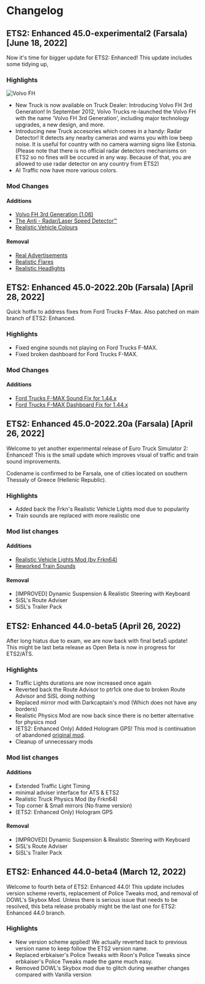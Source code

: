 # Changelog
## ETS2: Enhanced 45.0-experimental2 (Farsala) [June 18, 2022]
Now it's time for bigger update for ETS2: Enhanced! This update includes some tidying up, 

### Highlights
![Volvo FH](https://steamuserimages-a.akamaihd.net/ugc/1706286890250004169/1D6847459699632F462ACEF953868FF7F1B71F21/?imw=5000&imh=5000&ima=fit&impolicy=Letterbox&imcolor=#000000&letterbox=false)
* New Truck is now available on Truck Dealer: Introducing Volvo FH 3rd Generation! In September 2012, Volvo Trucks re-launched the Volvo FH with the name 'Volvo FH 3rd Generation', including major technology upgrades, a new design, and more.
* Introducing new Truck accesories which comes in a handy: Radar Detector! It detects any nearby cameras and warns you with low beep noise. It is useful for country with no camera warning signs like Estonia. (Please note that there is no official radar detectors mechanisms on ETS2 so no fines will be occured in any way. Because of that, you are allowed to use radar detector on any country from ETS2)
* AI Traffic now have more various colors.

### Mod Changes
#### Additions
* [Volvo FH 3rd Generation (1.06)](https://steamcommunity.com/sharedfiles/filedetails/?id=2355498395)
* [The Anti - Radar/Laser Speed Detector™](https://steamcommunity.com/sharedfiles/filedetails/?id=2465445903)
* [Realistic Vehicle Colours](https://steamcommunity.com/sharedfiles/filedetails/?id=1137746569)

#### Removal
* [Real Advertisements](https://steamcommunity.com/sharedfiles/filedetails/?id=1248913107)
* [Realistic Flares](https://steamcommunity.com/sharedfiles/filedetails/?id=2293400124)
* [Realistic Headlights](https://steamcommunity.com/sharedfiles/filedetails/?id=2112187479)

## ETS2: Enhanced 45.0-2022.20b (Farsala) [April 28, 2022]
Quick hotfix to address fixes from Ford Trucks F-Max. Also patched on main branch of ETS2: Enhanced.

### Highlights
* Fixed engine sounds not playing on Ford Trucks F-MAX.
* Fixed broken dashboard for Ford Trucks F-MAX.

### Mod Changes
#### Additions
* [Ford Trucks F-MAX Sound Fix for 1.44.x](https://steamcommunity.com/sharedfiles/filedetails/?id=2812712219)
* [Ford Trucks F-MAX Dashboard Fix for 1.44.x](https://steamcommunity.com/sharedfiles/filedetails/?id=2810594386)

## ETS2: Enhanced 45.0-2022.20a (Farsala) [April 26, 2022]
Welcome to yet another experimental release of Euro Truck Simulator 2: Enhanced! This is the small update which improves visual of traffic and train sound improvements.

Codename is confirmed to be Farsala, one of cities located on southern Thessaly of Greece (Hellenic Republic).

### Highlights
* Added back the Frkn's Realistic Vehicle Lights mod due to popularity
* Train sounds are replaced with more realistic one

### Mod list changes
#### Additions
* [Realistic Vehicle Lights Mod (by Frkn64)](https://steamcommunity.com/sharedfiles/filedetails/?id=774384307)
* [Reworked Train Sounds](https://steamcommunity.com/sharedfiles/filedetails/?id=2799446816)

#### Removal
* [IMPROVED] Dynamic Suspension & Realistic Steering with Keyboard
* SiSL's Route Adviser
* SiSL's Trailer Pack

## ETS2: Enhanced 44.0-beta5 (April 26, 2022)
After long hiatus due to exam, we are now back with final beta5 update! This might be last beta release as Open Beta is now in progress for ETS2/ATS.

### Highlights
* Traffic Lights durations are now increased once again
* Reverted back the Route Advisor to ptr1ck one due to broken Route Advisor and SiSL doing nothing
* Replaced mirror mod with Darkcaptain's mod (Which does not have any borders)
* Realistic Physics Mod are now back since there is no better alternative for physics mod
* (ETS2: Enhanced Only) Added Hologram GPS! This mod is continuation of abandoned [original mod](https://steamcommunity.com/sharedfiles/filedetails/?id=1179852675).
* Cleanup of unnecessary mods

### Mod list changes
#### Additions
* Extended Traffic Light Timing
* minimal adviser interface for ATS & ETS2
* Realistic Truck Physics Mod (by Frkn64)
* Top corner & Small mirrors (No frame version)
* (ETS2: Enhanced Only) Hologram GPS

#### Removal
* [IMPROVED] Dynamic Suspension & Realistic Steering with Keyboard
* SiSL's Route Adviser
* SiSL's Trailer Pack

## ETS2: Enhanced 44.0-beta4 (March 12, 2022)
Welcome to fourth beta of ETS2: Enhanced 44.0! This update includes version scheme reverts, replacement of Police Tweaks mod, and removal of DOWL's Skybox Mod. Unless there is serious issue that needs to be resolved, this beta release probably might be the last one for ETS2: Enhanced 44.0 branch.

### Highlights
* New version scheme applied! We actually reverted back to previous version name to keep follow the ETS2 version name.
* Replaced erbkaiser's Police Tweaks with Roon's Police Tweaks since erbkaiser's Police Tweaks made the game much easy.
* Removed DOWL's Skybox mod due to glitch during weather changes compared with Vanilla version